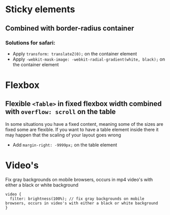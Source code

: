 # Sticky elements

## Combined with border-radius container

### Solutions for safari:

- Apply `transform: translateZ(0);` on the container element
- Apply `-webkit-mask-image: -webkit-radial-gradient(white, black);` on the container element


# Flexbox

## Flexible `<Table>` in fixed flexbox width combined with `overflow: scroll` on the table
  

In some situations you have a fixed content, meaning some of the sizes are fixed some are 
flexible. If you want to have a table element inside there it may happen that the scaling of your layout goes wrong

- Add `margin-right: -9999px;` on the table element

# Video's
Fix gray backgrounds on mobile browsers, occurs in mp4 video's with either a black or white background

```
video {
  filter: brightness(100%); // fix gray backgrounds on mobile browsers, occurs in video's with either a black or white background
}
```
